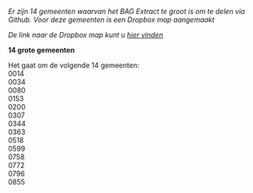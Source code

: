 

*Er zijn 14 gemeenten waarvan het BAG Extract te groot is om te delen via Github. Voor deze gemeenten is een Dropbox map aangemaakt*  
  
*De link naar de Dropbox map kunt u [hier vinden](https://www.dropbox.com/sh/odaw66lpo3zjyso/AAAdaH8zt71ZHMEIaskgHreSa?dl=0)*

**14 grote gemeenten**  
 
Het gaat om de volgende 14 gemeenten:  
0014  
0034  
0080  
0153  
0200  
0307  
0344  
0363  
0518  
0599  
0758  
0772  
0796  
0855

